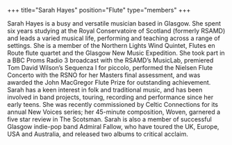 +++
title="Sarah Hayes"
position="Flute"
type="members"
+++

Sarah Hayes is a busy and versatile musician based in Glasgow. She spent six years studying at the Royal Conservatoire of Scotland (formerly RSAMD) and leads a varied musical life, performing and teaching across a range of settings. She is a member of the Northern Lights Wind Quintet, Flutes en Route flute quartet and the Glasgow New Music Expedition. She took part in a BBC Proms Radio 3 broadcast with the RSAMD’s MusicLab, premiered Tom David Wilson’s Sequenza I for piccolo, performed the Nielsen Flute Concerto with the RSNO for her Masters final assessment, and was awarded the John MacGregor Flute Prize for outstanding achievement. Sarah has a keen interest in folk and traditional music, and has been involved in band projects, touring, recording and performance since her early teens. She was recently commissioned by Celtic Connections for its annual New Voices series; her 45-minute composition, Woven, garnered a five star review in The Scotsman. Sarah is also a member of successful Glasgow indie-pop band Admiral Fallow, who have toured the UK, Europe, USA and Australia, and released two albums to critical acclaim.
